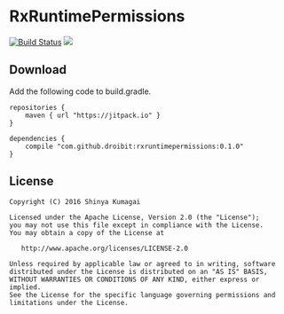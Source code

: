 # RxRuntimePermissions
[![Build Status](https://travis-ci.org/droibit/rxruntimepermissions.svg?branch=develop)](https://travis-ci.org/droibit/rxruntimepermissions) [![](https://jitpack.io/v/droibit/rxruntimepermissions.svg)](https://jitpack.io/#droibit/RxRuntimePermissions)

## Download

Add the following code to build.gradle.

```
repositories {
    maven { url "https://jitpack.io" }
}

dependencies {
    compile "com.github.droibit:rxruntimepermissions:0.1.0"
}
```

## License

    Copyright (C) 2016 Shinya Kumagai

    Licensed under the Apache License, Version 2.0 (the "License");
    you may not use this file except in compliance with the License.
    You may obtain a copy of the License at

       http://www.apache.org/licenses/LICENSE-2.0

    Unless required by applicable law or agreed to in writing, software
    distributed under the License is distributed on an "AS IS" BASIS,
    WITHOUT WARRANTIES OR CONDITIONS OF ANY KIND, either express or implied.
    See the License for the specific language governing permissions and
    limitations under the License.
